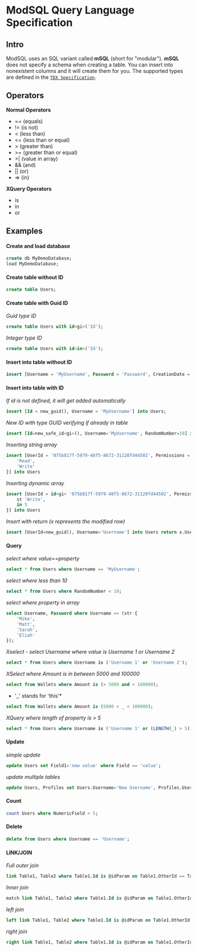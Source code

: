 # ModSQL Query Language Specification

## Intro

ModSQL uses an SQL variant called **mSQL** (short for "modular").
**mSQL** does not specify a schema when creating a table. You can insert into nonexistent columns and it will create them for you.
The supported types are defined in the [`TDX Specification`](https://github.com/modsql/specification/blob/master/TDX/README.md).

## Operators

**Normal Operators**
- == (equals)
- != (is not)
- < (less than)
- <= (less than or equal)
- \> (greater than)
- \>= (greater than or equal)
- \>| (value in array)
- && (and)
- || (or)
- => (in)

**XQuery Operators**
- is
- in
- or

## Examples

#### Create and load database
```sql
create db MyDemoDatabase;
load MyDemoDatabase;
```

#### Create table without ID
```sql
create table Users;
```

#### Create table with Guid ID
*Guid type ID*
```sql
create table Users with id<gi>('Id');
```

*Integer type ID*
```sql
create table Users with id<in>('Id');
```

#### Insert into table without ID
```sql
insert [Username = 'MyUsername', Password = 'Password', CreationDate = utcnow()] into Users;
```

#### Insert into table with ID
*If id is not defined, it will get added automatically*
```sql
insert [Id = new_guid(), Username = 'MyUsername'] into Users;
```

*New ID with type GUID verifying if already in table*
```sql
insert [Id=new_safe_id<gi>(), Username='MyUsername', RandomNumber=10] into Users;
```

*Inserting string array*
```sql
insert [UserId = '075b817f-5979-48f5-8672-31120fd44502', Permissions = st {
    'Read',
    'Write'
}] into Users
```
*Inserting dynamic array*
```sql
insert [UserId = id<gi> '075b817f-5979-48f5-8672-31120fd44502', Permissions = dy {
    st 'Write',
    in 5
}] into Users
```

*Insert with return (x represents the modified row)*
```sql
insert [UserId=new_guid(), Username='Username'] into Users return x.UserId
```


#### Query
*select where value==property*
```sql
select * from Users where Username == 'MyUsername';
```
*select where less than 10*
```sql
select * from Users where RandomNumber < 10;
```
*select where property in array*
```sql
select Username, Password where Username => (str {
    'Mike',
    'Matt',
    'Sarah',
    'Eliah'
});
```
*Xselect - select Username where value is Username 1 or Username 2*
```sql
select * from Users where Username is ('Username 1' or 'Username 2');
```
*XSelect where Amount is in between 5000 and 100000*
```sql
select from Wallets where Amount is (> 5000 and < 100000);
```
* '_' stands for 'this'*
```sql
select from Wallets where Amount is (5000 < _ < 100000);
```
*XQuery where length of property is > 5*
```sql
select * from Users where Username is ('Username 1' or (LENGTH(_) > 5));
```



#### Update
*simple update*
```sql
update Users set Field1='new value' where Field == 'value';
```
*update multiple tables*
```sql
update Users, Profiles set Users.Username='New Username', Profiles.Username='New Username' where Users.Id == @idParam on Users.Id == Profiles.UserId;
```

#### Count
```sql
count Users where NumericField > 5;
```

#### Delete
```sql
delete from Users where Username == 'Username';
```

#### LINK/JOIN
*Full outer join*
```sql
link Table1, Table2 where Table1.Id is @idParam on Table1.OtherId == Table2.OtherId;
```
*Inner join*
```sql
match link Table1, Table2 where Table1.Id is @idParam on Table1.OtherId == Table2.OtherId;
```
*left join*
```sql
left link Table1, Table2 where Table1.Id is @idParam on Table1.OtherId == Table2.OtherId;
```
*right join*
```sql
right link Table1, Table2 where Table1.Id is @idParam on Table1.OtherId == Table2.OtherId;
```
